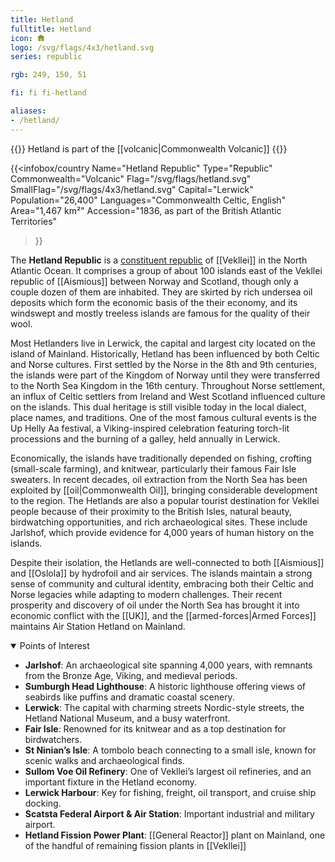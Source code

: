 ```yaml
---
title: Hetland
fulltitle: Hetland
icon: 🛖
logo: /svg/flags/4x3/hetland.svg
series: republic

rgb: 249, 150, 51

fi: fi fi-hetland

aliases:
- /hetland/
---
```

{{<note series>}}
 Hetland is part of the [[volcanic|Commonwealth Volcanic]]
{{</note>}}

{{<infobox/country
	 Name="Hetland Republic"
	 Type="Republic"
	 Commonwealth="Volcanic"
	 Flag="/svg/flags/hetland.svg"
	 SmallFlag="/svg/flags/4x3/hetland.svg"
	 Capital="Lerwick"
	 Population="26,400"
	 Languages="Commonwealth Celtic, English"
	 Area="1,467 km²"
	 Accession="1836, as part of the British Atlantic Territories"
 >}}

The <span class="fi fi-hetland"></span> **Hetland Republic** is a [constituent republic](/republics/) of [[Vekllei]] in the North Atlantic Ocean. It comprises a group of about 100 islands east of the Vekllei republic of [[Aismious]] between Norway and Scotland, though only a couple dozen of them are inhabited. They are skirted by rich undersea oil deposits which form the economic basis of the their economy, and its windswept and mostly treeless islands are famous for the quality of their wool.

Most Hetlanders live in Lerwick, the capital and largest city located on the island of Mainland. Historically, Hetland has been influenced by both Celtic and Norse cultures. First settled by the Norse in the 8th and 9th centuries, the islands were part of the Kingdom of Norway until they were transferred to the North Sea Kingdom in the 16th century. Throughout Norse settlement, an influx of Celtic settlers from Ireland and West Scotland influenced culture on the islands. This dual heritage is still visible today in the local dialect, place names, and traditions. One of the most famous cultural events is the Up Helly Aa festival, a Viking-inspired celebration featuring torch-lit processions and the burning of a galley, held annually in Lerwick.

Economically, the islands have traditionally depended on fishing, crofting (small-scale farming), and knitwear, particularly their famous Fair Isle sweaters. In recent decades, oil extraction from the North Sea has been exploited by [[oil|Commonwealth Oil]], bringing considerable development to the region. The Hetlands are also a popular tourist destination for Vekllei people because of their proximity to the British Isles, natural beauty, birdwatching opportunities, and rich archaeological sites. These include Jarlshof, which provide evidence for 4,000 years of human history on the islands.

Despite their isolation, the Hetlands are well-connected to both [[Aismious]] and [[Oslola]] by hydrofoil and air services. The islands maintain a strong sense of community and cultural identity, embracing both their Celtic and Norse legacies while adapting to modern challenges. Their recent prosperity and discovery of oil under the North Sea has brought it into economic conflict with the [[UK]], and the [[armed-forces|Armed Forces]] maintains Air Station Hetland on Mainland.

<details open>
<summary>Points of Interest</summary>

* **Jarlshof**: An archaeological site spanning 4,000 years, with remnants from the Bronze Age, Viking, and medieval periods.
* **Sumburgh Head Lighthouse**: A historic lighthouse offering views of seabirds like puffins and dramatic coastal scenery.
* **Lerwick**: The capital with charming streets Nordic-style streets, the Hetland National Museum, and a busy waterfront.
* **Fair Isle**: Renowned for its knitwear and as a top destination for birdwatchers.
* **St Ninian’s Isle**: A tombolo beach connecting to a small isle, known for scenic walks and archaeological finds.
* **Sullom Voe Oil Refinery**: One of Vekllei’s largest oil refineries, and an important fixture in the Hetland economy.
* **Lerwick Harbour**: Key for fishing, freight, oil transport, and cruise ship docking.
* **Scatsta Federal Airport & Air Station**: Important industrial and military airport.
* **Hetland Fission Power Plant**: [[General Reactor]] plant on Mainland, one of the handful of remaining fission plants in [[Vekllei]]
</details>


